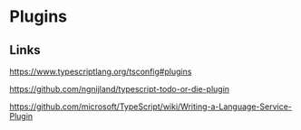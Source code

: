 # Plugins

## Links

https://www.typescriptlang.org/tsconfig#plugins

https://github.com/ngnijland/typescript-todo-or-die-plugin

https://github.com/microsoft/TypeScript/wiki/Writing-a-Language-Service-Plugin
